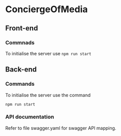 # ConciergeOfMedia

## Front-end

### Commnads

To initialise the server use 
`npm run start`

## Back-end

### Commands

To initialise the server use the command 

`npm run start`





### API documentation

Refer to file swagger.yaml for swagger API mapping.